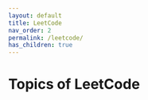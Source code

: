 ```yaml
---
layout: default
title: LeetCode
nav_order: 2
permalink: /leetcode/
has_children: true
---
```


# Topics of LeetCode
